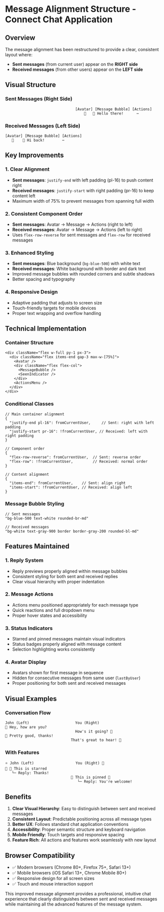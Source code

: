 # Message Alignment Structure - Connect Chat Application

## Overview
The message alignment has been restructured to provide a clear, consistent layout where:
- **Sent messages** (from current user) appear on the **RIGHT side**
- **Received messages** (from other users) appear on the **LEFT side**

## Visual Structure

### Sent Messages (Right Side)
```
                                [Avatar] [Message Bubble] [Actions]
                                    👤   💬 Hello there!      ⋯
```

### Received Messages (Left Side)
```
[Avatar] [Message Bubble] [Actions]
   👤    💬 Hi back!        ⋯
```

## Key Improvements

### 1. **Clear Alignment**
- **Sent messages**: `justify-end` with left padding (pl-16) to push content right
- **Received messages**: `justify-start` with right padding (pr-16) to keep content left
- Maximum width of 75% to prevent messages from spanning full width

### 2. **Consistent Component Order**
- **Sent messages**: Avatar → Message → Actions (right to left)
- **Received messages**: Avatar → Message → Actions (left to right)
- Uses `flex-row-reverse` for sent messages and `flex-row` for received messages

### 3. **Enhanced Styling**
- **Sent messages**: Blue background (`bg-blue-500`) with white text
- **Received messages**: White background with border and dark text
- Improved message bubbles with rounded corners and subtle shadows
- Better spacing and typography

### 4. **Responsive Design**
- Adaptive padding that adjusts to screen size
- Touch-friendly targets for mobile devices
- Proper text wrapping and overflow handling

## Technical Implementation

### Container Structure
```tsx
<div className="flex w-full py-1 px-3">
  <div className="flex items-end gap-3 max-w-[75%]">
    <Avatar />
    <div className="flex flex-col">
      <MessageBubble />
      <SeenIndicator />
    </div>
    <ActionsMenu />
  </div>
</div>
```

### Conditional Classes
```tsx
// Main container alignment
{
  "justify-end pl-16": fromCurrentUser,     // Sent: right with left padding
  "justify-start pr-16": !fromCurrentUser, // Received: left with right padding
}

// Component order
{
  "flex-row-reverse": fromCurrentUser,  // Sent: reverse order
  "flex-row": !fromCurrentUser,         // Received: normal order
}

// Content alignment
{
  "items-end": fromCurrentUser,    // Sent: align right
  "items-start": !fromCurrentUser, // Received: align left
}
```

### Message Bubble Styling
```tsx
// Sent messages
"bg-blue-500 text-white rounded-br-md"

// Received messages  
"bg-white text-gray-900 border border-gray-200 rounded-bl-md"
```

## Features Maintained

### 1. **Reply System**
- Reply previews properly aligned within message bubbles
- Consistent styling for both sent and received replies
- Clear visual hierarchy with proper indentation

### 2. **Message Actions**
- Actions menu positioned appropriately for each message type
- Quick reactions and full dropdown menu
- Proper hover states and accessibility

### 3. **Status Indicators**
- Starred and pinned messages maintain visual indicators
- Status badges properly aligned with message content
- Selection highlighting works consistently

### 4. **Avatar Display**
- Avatars shown for first message in sequence
- Hidden for consecutive messages from same user (`lastByUser`)
- Proper positioning for both sent and received messages

## Visual Examples

### Conversation Flow
```
John (Left)                     You (Right)
👤 Hey, how are you?                        
                                How's it going? 👤
👤 Pretty good, thanks!                     
                              That's great to hear! 👤
```

### With Features
```
⭐ John (Left)                   You (Right) 📌
👤 💬 This is starred                       
   └─ Reply: Thanks!                        
                              💬 This is pinned 👤
                                 └─ Reply: You're welcome!
```

## Benefits

1. **Clear Visual Hierarchy**: Easy to distinguish between sent and received messages
2. **Consistent Layout**: Predictable positioning across all message types
3. **Better UX**: Follows standard chat application conventions
4. **Accessibility**: Proper semantic structure and keyboard navigation
5. **Mobile Friendly**: Touch targets and responsive spacing
6. **Feature Rich**: All actions and features work seamlessly with new layout

## Browser Compatibility

- ✅ Modern browsers (Chrome 80+, Firefox 75+, Safari 13+)
- ✅ Mobile browsers (iOS Safari 13+, Chrome Mobile 80+)
- ✅ Responsive design for all screen sizes
- ✅ Touch and mouse interaction support

This improved message alignment provides a professional, intuitive chat experience that clearly distinguishes between sent and received messages while maintaining all the advanced features of the message system.
